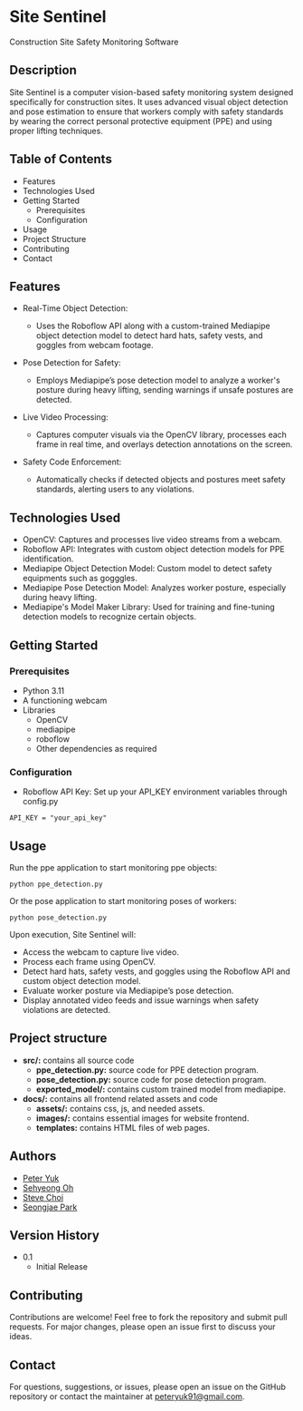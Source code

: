 # Site Sentinel

Construction Site Safety Monitoring Software

## Description

Site Sentinel is a computer vision-based safety monitoring system designed specifically for construction sites. It uses advanced visual object detection and pose estimation to ensure that workers comply with safety standards by wearing the correct personal protective equipment (PPE) and using proper lifting techniques.

## Table of Contents
* Features
* Technologies Used
* Getting Started
  * Prerequisites
  * Configuration
* Usage
* Project Structure
* Contributing
* Contact

## Features

* Real-Time Object Detection:
  * Uses the Roboflow API along with a custom-trained Mediapipe object detection model to detect hard hats, safety vests, and goggles from webcam footage.

* Pose Detection for Safety:
  * Employs Mediapipe’s pose detection model to analyze a worker's posture during heavy lifting, sending warnings if unsafe postures are detected.

* Live Video Processing:
  * Captures computer visuals via the OpenCV library, processes each frame in real time, and overlays detection annotations on the screen.

* Safety Code Enforcement:
  * Automatically checks if detected objects and postures meet safety standards, alerting users to any violations.

## Technologies Used
* OpenCV: Captures and processes live video streams from a webcam.
* Roboflow API: Integrates with custom object detection models for PPE identification.
* Mediapipe Object Detection Model: Custom model to detect safety equipments such as gogggles.
* Mediapipe Pose Detection Model: Analyzes worker posture, especially during heavy lifting.
* Mediapipe's Model Maker Library: Used for training and fine-tuning detection models to recognize certain objects.

## Getting Started

### Prerequisites

* Python 3.11
* A functioning webcam
* Libraries
  * OpenCV
  * mediapipe
  * roboflow
  * Other dependencies as required

### Configuration

* Roboflow API Key:
Set up your API_KEY environment variables through config.py

```
API_KEY = "your_api_key"
```

## Usage

Run the ppe application to start monitoring ppe objects:

```
python ppe_detection.py
```

Or the pose application to start monitoring poses of workers:

```
python pose_detection.py
```

Upon execution, Site Sentinel will:

* Access the webcam to capture live video.
* Process each frame using OpenCV.
* Detect hard hats, safety vests, and goggles using the Roboflow API and custom object detection model.
* Evaluate worker posture via Mediapipe’s pose detection.
* Display annotated video feeds and issue warnings when safety violations are detected.

## Project structure

* **src/:** contains all source code
  * **ppe_detection.py:** source code for PPE detection program.
  * **pose_detection.py:** source code for pose detection program.
  * **exported_model/:** contains custom trained model from mediapipe.
* **docs/:** contains all frontend related assets and code
  * **assets/:** contains css, js, and needed assets.
  * **images/:** contains essential images for website frontend.
  * **templates:** contains HTML files of web pages.

## Authors
 
- [Peter Yuk](https://github.com/dyuk01)
- [Sehyeong Oh](https://github.com/Sehonp05)
- [Steve Choi](https://github.com/smchoi24)
- [Seongjae Park](https://github.com/spright786)

## Version History

* 0.1
    * Initial Release

## Contributing

Contributions are welcome! Feel free to fork the repository and submit pull requests. For major changes, please open an issue first to discuss your ideas.

## Contact

For questions, suggestions, or issues, please open an issue on the GitHub repository or contact the maintainer at peteryuk91@gmail.com.


